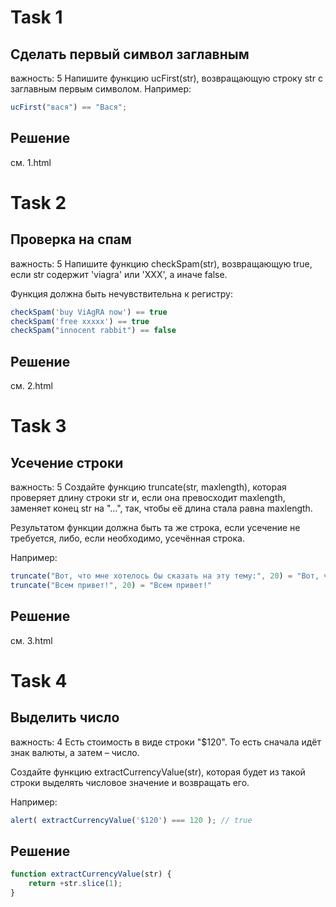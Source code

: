 # Task 1
## Сделать первый символ заглавным
важность: 5
Напишите функцию ucFirst(str), возвращающую строку str с заглавным первым символом. Например:
```js
ucFirst("вася") == "Вася";
```
## Решение
см. 1.html

# Task 2
## Проверка на спам
важность: 5
Напишите функцию checkSpam(str), возвращающую true, если str содержит 'viagra' или 'XXX', а иначе false.

Функция должна быть нечувствительна к регистру:
```js
checkSpam('buy ViAgRA now') == true
checkSpam('free xxxxx') == true
checkSpam("innocent rabbit") == false
```

## Решение
см. 2.html

# Task 3
## Усечение строки
важность: 5
Создайте функцию truncate(str, maxlength), которая проверяет длину строки str и, если она превосходит maxlength, заменяет конец str на "…", так, чтобы её длина стала равна maxlength.

Результатом функции должна быть та же строка, если усечение не требуется, либо, если необходимо, усечённая строка.

Например:
```js
truncate("Вот, что мне хотелось бы сказать на эту тему:", 20) = "Вот, что мне хотело…"
truncate("Всем привет!", 20) = "Всем привет!"
```

## Решение
см. 3.html

# Task 4
## Выделить число
важность: 4
Есть стоимость в виде строки "$120". То есть сначала идёт знак валюты, а затем – число.

Создайте функцию extractCurrencyValue(str), которая будет из такой строки выделять числовое значение и возвращать его.

Например:
```js
alert( extractCurrencyValue('$120') === 120 ); // true
```

## Решение
```js
function extractCurrencyValue(str) {
    return +str.slice(1);
}
```